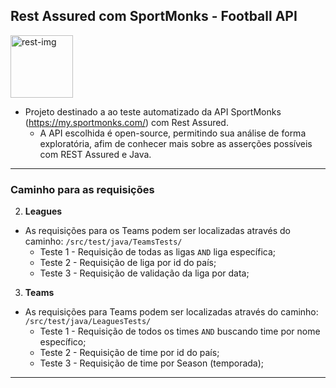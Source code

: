 <h2>Rest Assured com SportMonks - Football API</h2>
<img src="https://inspector.dev/wp-content/uploads/2022/07/LOGO-PARTNER-3.png" align="rigth" alt="rest-img" height="100em" >


- Projeto destinado a ao teste automatizado da API SportMonks (https://my.sportmonks.com/) com Rest Assured.
    - A API escolhida é open-source, permitindo sua análise de forma exploratória, afim de conhecer mais sobre as asserções possíveis com REST Assured e Java.

---
<h3>Caminho para as requisições</h3>

<p>

2. **Leagues**
- As requisições para os Teams podem ser localizadas através do caminho: `/src/test/java/TeamsTests/`
  - Teste 1 - Requisição de todas as ligas `AND` liga específica;
  - Teste 2 - Requisição de liga por id do país;
  - Teste 3 - Requisição de validação da liga por data;
<p>

3. **Teams**
- As requisições para Teams podem ser localizadas através do caminho: `/src/test/java/LeaguesTests/`
  - Teste 1 - Requisição de todos os times `AND` buscando time por nome específico;
  - Teste 2 - Requisição de time por id do país;
  - Teste 3 - Requisição de time por Season (temporada);


  

    

---